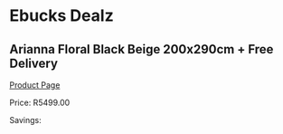 
# Ebucks Dealz
## Arianna Floral Black Beige 200x290cm + Free Delivery
[Product Page](https://www.ebucks.com/web/shop/productSelected.do?prodId=1210592106&catId=1209942441)

Price: R5499.00

Savings: 


	